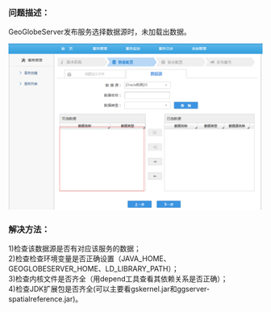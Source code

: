 ### 问题描述： ###

GeoGlobeServer发布服务选择数据源时，未加载出数据。   
     
![](picture/p1.png)

### 解决方法： ###
1)检查该数据源是否有对应该服务的数据；   
2)检查检查环境变量是否正确设置（JAVA_HOME、GEOGLOBESERVER_HOME、LD_LIBRARY_PATH）；   
3)检查内核文件是否齐全（用depend工具查看其依赖关系是否正确）；  
4)检查JDK扩展包是否齐全(可以主要看gskernel.jar和ggserver-spatialreference.jar)。

    